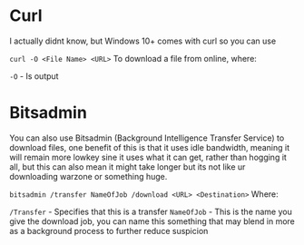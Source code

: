 # Curl
I actually didnt know, but Windows 10+ comes with curl so you can use

`curl -O <File Name> <URL>`
To download a file from online, where:

`-O` - Is output

# Bitsadmin

You can also use Bitsadmin (Background Intelligence Transfer Service) to download files, one benefit of this is that it uses idle bandwidth, meaning it will remain more lowkey sine it uses what it can get, rather than hogging it all, but this can also mean it might take longer but its not like ur downloading warzone or something huge.

`bitsadmin /transfer NameOfJob /download <URL> <Destination>`
Where:

`/Transfer` - Specifies that this is a transfer
`NameOfJob` - This is the name you give the download job, you can name this something that may blend in more as a background process to further reduce suspicion
